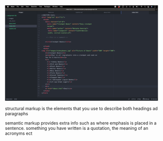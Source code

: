 ![asssignment_06](./images/sc_assignment6.png)


structural markup is the elements that you use to describe both headings ad paragraphs

semantic markup provides extra info such as where emphasis is placed in a sentence. something you have written is a quotation, the meaning of an acronyms ect
